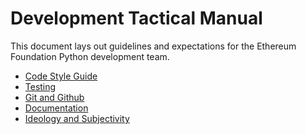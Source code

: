 # Development Tactical Manual

This document lays out guidelines and expectations for the Ethereum Foundation
Python development team.


* [Code Style Guide](./style-guide.md)
* [Testing](./testing.md)
* [Git and Github](./git-and-github.md)
* [Documentation](./documentation.md)
* [Ideology and Subjectivity](./ideology-and-subjectivity.md)
